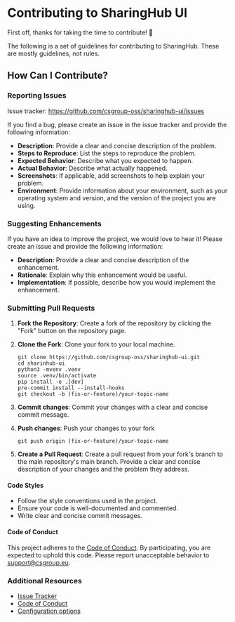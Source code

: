 # Contributing to SharingHub UI

First off, thanks for taking the time to contribute! 🎉

The following is a set of guidelines for contributing to SharingHub. These are mostly guidelines, not rules.

## How Can I Contribute?

### Reporting Issues

Issue tracker: <https://github.com/csgroup-oss/sharinghub-ui/issues>

If you find a bug, please create an issue in the issue tracker and provide the following information:

- **Description**: Provide a clear and concise description of the problem.
- **Steps to Reproduce**: List the steps to reproduce the problem.
- **Expected Behavior**: Describe what you expected to happen.
- **Actual Behavior**: Describe what actually happened.
- **Screenshots**: If applicable, add screenshots to help explain your problem.
- **Environment**: Provide information about your environment, such as your operating system and version, and the version of the project you are using.

### Suggesting Enhancements

If you have an idea to improve the project, we would love to hear it! Please create an issue and provide the following information:

- **Description**: Provide a clear and concise description of the enhancement.
- **Rationale**: Explain why this enhancement would be useful.
- **Implementation**: If possible, describe how you would implement the enhancement.

### Submitting Pull Requests

1. **Fork the Repository**: Create a fork of the repository by clicking the "Fork" button on the repository page.
2. **Clone the Fork**: Clone your fork to your local machine.

   ```shell
   git clone https://github.com/csgroup-oss/sharinghub-ui.git
   cd sharinhub-ui
   python3 -mvenv .venv
   source .venv/bin/activate
   pip install -e .[dev]
   pre-commit install --install-hooks
   git checkout -b (fix-or-feature)/your-topic-name

   ```

3. **Commit changes**: Commit your changes with a clear and concise commit message.
4. **Push changes**: Push your changes to your fork

   ```shell
   git push origin (fix-or-feature)/your-topic-name
   ```

5. **Create a Pull Request**: Create a pull request from your fork's branch to the main repository's main branch. Provide a clear and concise description of your changes and the problem they address.

#### Code Styles

- Follow the style conventions used in the project.
- Ensure your code is well-documented and commented.
- Write clear and concise commit messages.

#### Code of Conduct

This project adheres to the [Code of Conduct](./CODE_OF_CONDUCT.md). By participating, you are expected to uphold this code. Please report unacceptable behavior to <support@csgroup.eu>.

### Additional Resources

- [Issue Tracker](https://github.com/csgroup-oss/sharinghub-ui/issues)
- [Code of Conduct](./CODE_OF_CONDUCT.md)
- [Configuration options](./CONFIGURATION.md)
